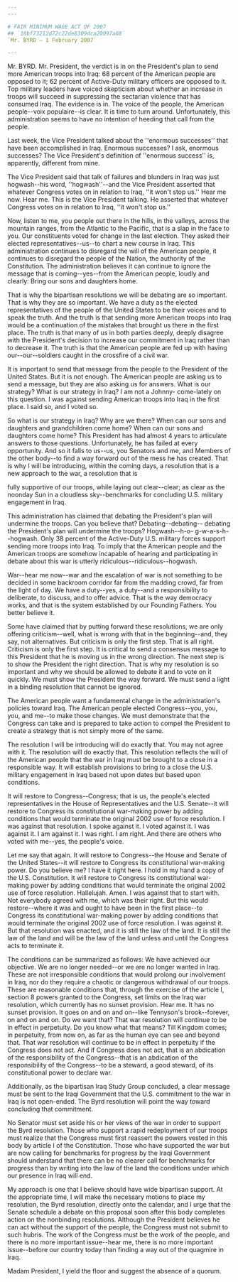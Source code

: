 ```yaml
---
---

# FAIR MINIMUM WAGE ACT OF 2007
## `10bf73212d72c22de8309dca20097a88`
`Mr. BYRD — 1 February 2007`

---
```



Mr. BYRD. Mr. President, the verdict is in on the President's plan to 
send more American troops into Iraq: 68 percent of the American people 
are opposed to it; 62 percent of Active-Duty military officers are 
opposed to it. Top military leaders have voiced skepticism about 
whether an increase in troops will succeed in suppressing the sectarian 
violence that has consumed Iraq. The evidence is in. The voice of the 
people, the American people--voix populaire--is clear. It is time to 
turn around. Unfortunately, this administration seems to have no 
intention of heeding that call from the people.

Last week, the Vice President talked about the ''enormous successes'' 
that have been accomplished in Iraq. Enormous successes? I ask, 
enormous successes? The Vice President's definition of ''enormous 
success'' is, apparently, different from mine.

The Vice President said that talk of failures and blunders in Iraq 
was just hogwash--his word, ''hogwash''--and the Vice President 
asserted that whatever Congress votes on in relation to Iraq, ''it 
won't stop us.'' Hear me now. Hear me. This is the Vice President 
talking. He asserted that whatever Congress votes on in relation to 
Iraq, ''it won't stop us.''

Now, listen to me, you people out there in the hills, in the valleys, 
across the mountain ranges, from the Atlantic to the Pacific, that is a 
slap in the face to you. Our constituents voted for change in the last 
election. They asked their elected representatives--us--to chart a new 
course in Iraq. This administration continues to disregard the will of 
the American people, it continues to disregard the people of the 
Nation, the authority of the Constitution. The administration believes 
it can continue to ignore the message that is coming--yes--from the 
American people, loudly and clearly: Bring our sons and daughters home.


That is why the bipartisan resolutions we will be debating are so 
important. That is why they are so important. We have a duty as the 
elected representatives of the people of the United States to be their 
voices and to speak the truth. And the truth is that sending more 
American troops into Iraq would be a continuation of the mistakes that 
brought us there in the first place. The truth is that many of us in 
both parties deeply, deeply disagree with the President's decision to 
increase our commitment in Iraq rather than to decrease it. The truth 
is that the American people are fed up with having our--our--soldiers 
caught in the crossfire of a civil war.

It is important to send that message from the people to the President 
of the United States. But it is not enough. The American people are 
asking us to send a message, but they are also asking us for answers. 
What is our strategy? What is our strategy in Iraq? I am not a Johnny-
come-lately on this question. I was against sending American troops 
into Iraq in the first place. I said so, and I voted so.

So what is our strategy in Iraq? Why are we there? When can our sons 
and daughters and grandchildren come home? When can our sons and 
daughters come home? This President has had almost 4 years to 
articulate answers to those questions. Unfortunately, he has failed at 
every opportunity. And so it falls to us--us, you Senators and me, and 
Members of the other body--to find a way forward out of the mess he has 
created. That is why I will be introducing, within the coming days, a 
resolution that is a new approach to the war, a resolution that is


fully supportive of our troops, while laying out clear--clear; as clear 
as the noonday Sun in a cloudless sky--benchmarks for concluding U.S. 
military engagement in Iraq.

This administration has claimed that debating the President's plan 
will undermine the troops. Can you believe that? Debating--debating--
debating the President's plan will undermine the troops? Hogwash--h-o-
g-w-a-s-h--hogwash. Only 38 percent of the Active-Duty U.S. military 
forces support sending more troops into Iraq. To imply that the 
American people and the American troops are somehow incapable of 
hearing and participating in debate about this war is utterly 
ridiculous--ridiculous--hogwash.

War--hear me now--war and the escalation of war is not something to 
be decided in some backroom corridor far from the madding crowd, far 
from the light of day. We have a duty--yes, a duty--and a 
responsibility to deliberate, to discuss, and to offer advice. That is 
the way democracy works, and that is the system established by our 
Founding Fathers. You better believe it.

Some have claimed that by putting forward these resolutions, we are 
only offering criticism--well, what is wrong with that in the 
beginning--and, they say, not alternatives. But criticism is only the 
first step. That is all right. Criticism is only the first step. It is 
critical to send a consensus message to this President that he is 
moving us in the wrong direction. The next step is to show the 
President the right direction. That is why my resolution is so 
important and why we should be allowed to debate it and to vote on it 
quickly. We must show the President the way forward. We must send a 
light in a binding resolution that cannot be ignored.

The American people want a fundamental change in the administration's 
policies toward Iraq. The American people elected Congress--you, you, 
you, and me--to make those changes. We must demonstrate that the 
Congress can take and is prepared to take action to compel the 
President to create a strategy that is not simply more of the same.

The resolution I will be introducing will do exactly that. You may 
not agree with it. The resolution will do exactly that. This resolution 
reflects the will of the American people that the war in Iraq must be 
brought to a close in a responsible way. It will establish provisions 
to bring to a close the U.S. military engagement in Iraq based not upon 
dates but based upon conditions.

It will restore to Congress--Congress; that is us, the people's 
elected representatives in the House of Representatives and the U.S. 
Senate--it will restore to Congress its constitutional war-making power 
by adding conditions that would terminate the original 2002 use of 
force resolution. I was against that resolution. I spoke against it. I 
voted against it. I was against it. I am against it. I was right. I am 
right. And there are others who voted with me--yes, the people's voice.

Let me say that again. It will restore to Congress--the House and 
Senate of the United States--it will restore to Congress its 
constitutional war-making power. Do you believe me? I have it right 
here. I hold in my hand a copy of the U.S. Constitution. It 
will restore to Congress its constitutional war-making power by adding 
conditions that would terminate the original 2002 use of force 
resolution. Hallelujah. Amen. I was against that to start with. Not 
everybody agreed with me, which was their right. But this would 
restore--where it was and ought to have been in the first place--to 
Congress its constitutional war-making power by adding conditions that 
would terminate the original 2002 use of force resolution. I was 
against it. But that resolution was enacted, and it is still the law of 
the land. It is still the law of the land and will be the law of the 
land unless and until the Congress acts to terminate it.


The conditions can be summarized as follows: We have achieved our 
objective. We are no longer needed--or we are no longer wanted in Iraq. 
These are not irresponsible conditions that would prolong our 
involvement in Iraq, nor do they require a chaotic or dangerous 
withdrawal of our troops. These are reasonable conditions that, through 
the exercise of the article I, section 8 powers granted to the 
Congress, set limits on the Iraq war resolution, which currently has no 
sunset provision. Hear me. It has no sunset provision. It goes on and 
on and on--like Tennyson's brook--forever, on and on and on. Do we want 
that? That war resolution will continue to be in effect in perpetuity. 
Do you know what that means? Till Kingdom comes; in perpetuity, from 
now on, as far as the human eye can see and beyond that. That war 
resolution will continue to be in effect in perpetuity if the Congress 
does not act. And if Congress does not act, that is an abdication of 
the responsibility of the Congress--that is an abdication of the 
responsibility of the Congress--to be a steward, a good steward, of its 
constitutional power to declare war.

Additionally, as the bipartisan Iraq Study Group concluded, a clear 
message must be sent to the Iraqi Government that the U.S. commitment 
to the war in Iraq is not open-ended. The Byrd resolution will point 
the way toward concluding that commitment.

No Senator must set aside his or her views of the war in order to 
support the Byrd resolution. Those who support a rapid redeployment of 
our troops must realize that the Congress must first reassert the 
powers vested in this body by article I of the Constitution. Those who 
have supported the war but are now calling for benchmarks for progress 
by the Iraqi Government should understand that there can be no clearer 
call for benchmarks for progress than by writing into the law of the 
land the conditions under which our presence in Iraq will end.

My approach is one that I believe should have wide bipartisan 
support. At the appropriate time, I will make the necessary motions to 
place my resolution, the Byrd resolution, directly onto the calendar, 
and I urge that the Senate schedule a debate on this proposal soon 
after this body completes action on the nonbinding resolutions. 
Although the President believes he can act without the support of the 
people, the Congress must not submit to such hubris. The work of the 
Congress must be the work of the people, and there is no more important 
issue--hear me, there is no more important issue--before our country 
today than finding a way out of the quagmire in Iraq.

Madam President, I yield the floor and suggest the absence of a 
quorum.